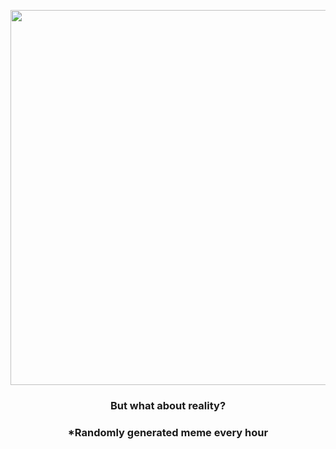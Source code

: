 <p align="center">
        <img src="https://i.redd.it/8fvot2os7jv81.jpg" width="600" height="600">
        </p>
        <h3 align="center">But what about reality?</h3>
        <h3 align="center">*Randomly generated meme every hour</h3>
    